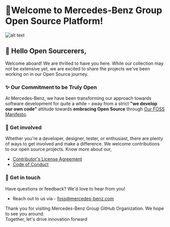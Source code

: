 # 🚀Welcome to Mercedes-Benz Group Open Source Platform!

![alt text](https://raw.githubusercontent.com/mercedes-benz/.github/main/vision-avtr.avif)


## 👋 Hello Open Sourcerers, 
Welcome aboard! We are thrilled to have you here. 
While our collection may not be extensive yet, we are excited to share the projects we've been working on in our Open Source journey.

### ✨ Our Commitment to be Truly Open

At Mercedes-Benz, we have been transforming our approach towards software development for quite a while – away from a strict **"we develop our own code”** attitude towards **embracing Open Source** through [Our FOSS Manifesto](https://opensource.mercedes-benz.com/manifesto/).

### 🤝 Get involved
Whether you're a developer, designer, tester, or enthusiast, there are plenty of ways to get involved and make a difference.
We welcome contributions to our open source projects. Know more about our,
- [Contributor's License Agreement](https://github.com/mercedes-benz/foss/blob/master/CONTRIBUTORS_LICENSE_AGREEMENT.md)
- [Code of Conduct](https://github.com/mercedes-benz/foss/blob/master/CODE_OF_CONDUCT.md)


### 📧 Get in touch
Have questions or feedback? We'd love to hear from you! 
- Reach out to us via - foss@mercedes-benz.com

Thank you for visiting Mercedes-Benz Group GitHub Organization. We hope to see you around.  
Together, let's drive innovation forward 

